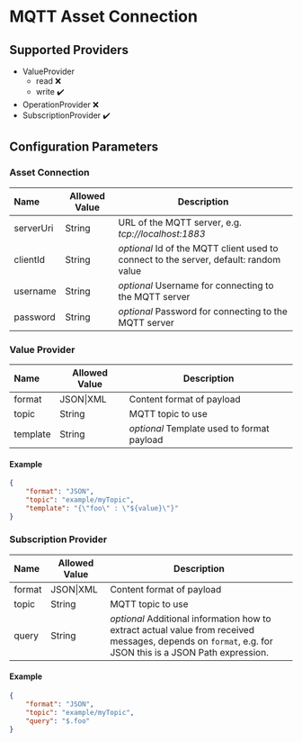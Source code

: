 # MQTT Asset Connection

## Supported Providers

-   ValueProvider
    -   read ❌
	-   write ✔️
-   OperationProvider ❌
-   SubscriptionProvider ✔️

## Configuration Parameters

### Asset Connection

| Name | Allowed Value | Description |
|:--| -- | -- |
| serverUri | String | URL of the MQTT server, e.g. _tcp://localhost:1883_ |
| clientId | String | _optional_ Id of the MQTT client used to connect to the server, default: random value |
| username | String | _optional_ Username for connecting to the MQTT server |
| password | String | _optional_ Password for connecting to the MQTT server |

### Value Provider

| Name | Allowed Value | Description |
|:--| -- | -- |
| format | JSON\|XML | Content format of payload |
| topic | String | MQTT topic to use |
| template | String | _optional_ Template used to format payload

#### Example

```json
{
	"format": "JSON",
	"topic": "example/myTopic",
	"template": "{\"foo\" : \"${value}\"}"
}
```

### Subscription Provider

| Name | Allowed Value | Description |
|:--| -- | -- |
| format | JSON\|XML | Content format of payload |
| topic | String | MQTT topic to use |
| query | String | _optional_ Additional information how to extract actual value from received messages, depends on `format`, e.g. for JSON this is a JSON Path expression.

#### Example

```json
{
	"format": "JSON",
	"topic": "example/myTopic",
	"query": "$.foo"
}
```
